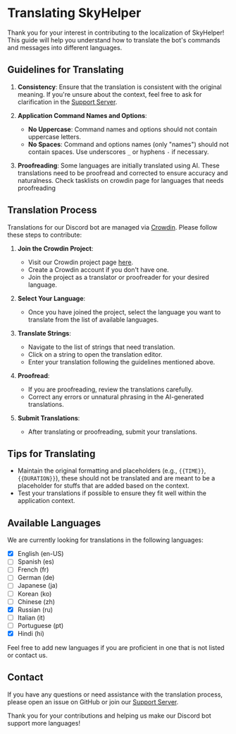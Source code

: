 # Translating SkyHelper

Thank you for your interest in contributing to the localization of SkyHelper! This guide will help you understand how to translate the bot's commands and messages into different languages.

## Guidelines for Translating

1. **Consistency**: Ensure that the translation is consistent with the original meaning. If you're unsure about the context, feel free to ask for clarification in the [Support Server](https://discord.com/invite/2rjCRKZsBb).

2. **Application Command Names and Options**:
    - **No Uppercase**: Command names and options should not contain uppercase letters.
    - **No Spaces**: Command and options names (only "names") should not contain spaces. Use underscores `_` or hyphens `-` if necessary.


4. **Proofreading**: Some languages are initially translated using AI. These translations need to be proofread and corrected to ensure accuracy and naturalness. Check tasklists on crowdin page for languages that needs proofreading

## Translation Process

Translations for our Discord bot are managed via [Crowdin](https://crowdin.com/project/skyhelper). Please follow these steps to contribute:

1. **Join the Crowdin Project**: 
    - Visit our Crowdin project page [here](https://crowdin.com/project/skyhelper).
    - Create a Crowdin account if you don't have one.
    - Join the project as a translator or proofreader for your desired language.

2. **Select Your Language**:
    - Once you have joined the project, select the language you want to translate from the list of available languages.

3. **Translate Strings**:
    - Navigate to the list of strings that need translation.
    - Click on a string to open the translation editor.
    - Enter your translation following the guidelines mentioned above.

4. **Proofread**:
    - If you are proofreading, review the translations carefully.
    - Correct any errors or unnatural phrasing in the AI-generated translations.

5. **Submit Translations**:
    - After translating or proofreading, submit your translations.

## Tips for Translating

- Maintain the original formatting and placeholders (e.g., `{{TIME}}`, `{{DURATION}}`), these should not be translated and are meant to be a placeholder for stuffs that are added based on the context.
- Test your translations if possible to ensure they fit well within the application context.

## Available Languages

We are currently looking for translations in the following languages:
- [x] English (en-US)
- [ ] Spanish (es)
- [ ] French (fr)
- [ ] German (de)
- [ ] Japanese (ja)
- [ ] Korean (ko)
- [ ] Chinese (zh)
- [x] Russian (ru)
- [ ] Italian (it)
- [ ] Portuguese (pt)
- [x] Hindi (hi)

Feel free to add new languages if you are proficient in one that is not listed or contact us.

## Contact

If you have any questions or need assistance with the translation process, please open an issue on GitHub or join our [Support Server](https://discord.com/invite/2rjCRKZsBb).

Thank you for your contributions and helping us make our Discord bot support more languages!